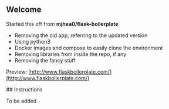 
## Welcome

Started this off from **mjhea0/flask-boilerplate**

* Removing the old app, referring to the updated version
* Using python3
* Docker images and compose to easily clone the environment
* Removing libraries from inside the repo, if any
* Removing the fancy stuff

Preview: [http://www.flaskboilerplate.com/](http://www.flaskboilerplate.com/)

## Instructions

To be added
